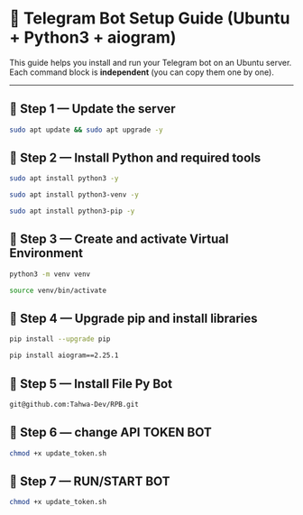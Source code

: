 # 🚀 Telegram Bot Setup Guide (Ubuntu + Python3 + aiogram)

This guide helps you install and run your Telegram bot on an Ubuntu server.  
Each command block is **independent** (you can copy them one by one).

---

## 🔹 Step 1 — Update the server

```sh
sudo apt update && sudo apt upgrade -y
 ```
## 🔹 Step 2 — Install Python and required tools

```sh
sudo apt install python3 -y
```
```sh
sudo apt install python3-venv -y
```
```sh
sudo apt install python3-pip -y
```
## 🔹 Step 3 — Create and activate Virtual Environment

```sh
python3 -m venv venv
```
```sh
source venv/bin/activate
```

## 🔹 Step 4 — Upgrade pip and install libraries

```sh
pip install --upgrade pip
```

```sh
pip install aiogram==2.25.1
```

## 🔹 Step 5 — Install File Py Bot 

```sh
git@github.com:Tahwa-Dev/RPB.git
```
## 🔹 Step 6 — change API TOKEN BOT

```sh
chmod +x update_token.sh
```
## 🔹 Step 7 — RUN/START BOT 

```sh
chmod +x update_token.sh
```


